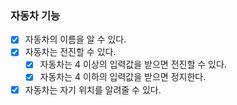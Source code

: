 ### 자동차 기능
- [x] 자동차의 이름을 알 수 있다.
- [x] 자동차는 전진할 수 있다.
  - [x] 자동차는 4 이상의 입력값을 받으면 전진할 수 있다.
  - [x] 자동차는 4 이하의 입력값을 받으면 정지한다.
- [x] 자동차는 자기 위치를 알려줄 수 있다.